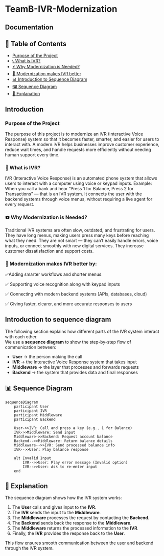 # TeamB-IVR-Modernization
## Documentation
## 📑 Table of Contents
- [Purpose of the Project](#purpose-of-the-project)
- [📞 What is IVR?](#-what-is-ivr)
- [⚡ Why Modernization is Needed?](#-why-modernization-is-needed)
- [🚀 Modernization makes IVR better](#-modernization-makes-ivr-better-by)
- [📊 Introduction to Sequence Diagram](#introduction-to-sequence-diagram)
- [🖼️ Sequence Diagram](#-sequence-diagram)
- [📝 Explanation](#-explanation)

## Introduction

### Purpose of the Project

The purpose of this project is to modernize an IVR (Interactive Voice Response) system so that it becomes faster, smarter, and easier for users to interact with.
A modern IVR helps businesses improve customer experience, reduce wait times, and handle requests more efficiently without needing human support every time.

### 📌 What is IVR?

IVR (Interactive Voice Response) is an automated phone system that allows users to interact with a computer using voice or keypad inputs.
Example: When you call a bank and hear “Press 1 for Balance, Press 2 for Transactions” — that is an IVR system.
It connects the user with the backend systems through voice menus, without requiring a live agent for every request.

### ☎️ Why Modernization is Needed?

Traditional IVR systems are often slow, outdated, and frustrating for users.
They have long menus, making users press many keys before reaching what they need.
They are not smart — they can’t easily handle errors, voice inputs, or connect smoothly with new digital services.
They increase customer dissatisfaction and support costs.

### 🔄 Modernization makes IVR better by:
✅Adding smarter workflows and shorter menus

✅ Supporting voice recognition along with keypad inputs

✅ Connecting with modern backend systems (APIs, databases, cloud)

✅ Giving faster, clearer, and more accurate responses to users

## Introduction to sequence diagram
The following section explains how different parts of the IVR system interact with each other.  
We use a **sequence diagram** to show the step-by-step flow of communication between:  

- **User** → the person making the call  
- **IVR** → the Interactive Voice Response system that takes input  
- **Middleware** → the layer that processes and forwards requests  
- **Backend** → the system that provides data and final responses  

## 📊 Sequence Diagram

```mermaid
sequenceDiagram
    participant User
    participant IVR
    participant Middleware
    participant Backend

    User->>IVR: Call and press a key (e.g., 1 for Balance)
    IVR->>Middleware: Send input
    Middleware->>Backend: Request account balance
    Backend-->>Middleware: Return balance details
    Middleware-->>IVR: Send processed balance info
    IVR-->>User: Play balance response

    alt Invalid Input
        IVR-->>User: Play error message (Invalid option)
        IVR-->>User: Ask to re-enter input
    end

```

## 📝 Explanation
The sequence diagram shows how the IVR system works:
1. The **User** calls and gives input to the **IVR**.
2. The **IVR** sends the input to the **Middleware**.
3. The **Middleware** processes the request by contacting the **Backend**.
4. The **Backend** sends back the response to the **Middleware**.
5. The **Middleware** returns the processed information to the **IVR**.
6. Finally, the **IVR** provides the response back to the **User**.

This flow ensures smooth communication between the user and backend through the IVR system.
